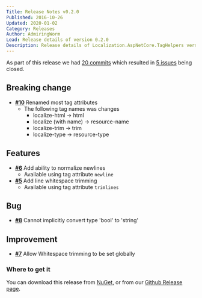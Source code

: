 ```yaml
---
Title: Release Notes v0.2.0
Published: 2016-10-26
Updated: 2020-01-02
Category: Releases
Author: AdmiringWorm
Lead: Release details of version 0.2.0
Description: Release details of Localization.AspNetCore.TagHelpers version 0.2.0
---
```


As part of this release we had [20 commits](https://github.com/WormieCorp/Localization.AspNetCore.TagHelpers/compare/v0.1.0...0.2.0) which resulted in [5 issues](https://github.com/WormieCorp/Localization.AspNetCore.TagHelpers/issues?milestone=2&state=closed) being closed.

## Breaking change

- [**#10**](https://github.com/WormieCorp/Localization.AspNetCore.TagHelpers/issues/10) Renamed most tag attributes
  - The following tag names was changes
    - localize-html -> html
    - localize (with name) -> resource-name
    - localize-trim -> trim
    - localize-type -> resource-type

## Features

- [**#6**](https://github.com/WormieCorp/Localization.AspNetCore.TagHelpers/issues/6) Add ability to normalize newlines
  - Available using tag attribute `newline`
- [**#5**](https://github.com/WormieCorp/Localization.AspNetCore.TagHelpers/issues/5) Add line whitespace trimming
  - Available using tag attribute `trimlines`

## Bug

- [**#8**](https://github.com/WormieCorp/Localization.AspNetCore.TagHelpers/issues/8) Cannot implicitly convert type 'bool' to 'string'

## Improvement

- [**#7**](https://github.com/WormieCorp/Localization.AspNetCore.TagHelpers/issues/7) Allow Whitespace trimming to be set globally

### Where to get it

You can download this release from [NuGet](https://www.nuget.org/packages/Localization.AspNetCore.TagHelpers/0.2.0),
or from our [Github Release page](https://github.com/WormieCorp/Localization.AspNetCore.TagHelpers/releases/tag/0.2.0).
